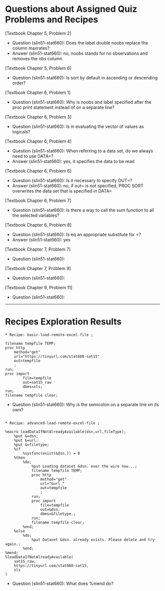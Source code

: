 
# Questions about Assigned Quiz Problems and Recipes


[Textbook Chapter 5, Problem 2]
* Question (slin51-stat660): Does the label double noobs replace the column maxrates?
* Answer (slin51-stat660): no, noobs stands for no observations and removes the obs column

[Textbook Chapter 5, Problem 6]
* Question (slin51-stat660):  Is sort by default in ascending or descending order?


[Textbook Chapter 6, Problem 1]
* Question (slin51-stat660): Why is noobs and label specified after the proc print statement instead of on a separate line?


[Textbook Chapter 6, Problem 3]
* Question (slin51-stat660):  Is in evaluating the vector of values as logicals?


[Textbook Chapter 6, Problem 4]
* Question (slin51-stat660): When referring to a data set, do we always need to use DATA=?
* Answer (slin51-stat660): yes, it specifies the data to be read


[Textbook Chapter 6, Problem 6]
* Question (slin51-stat660): Is it necessary to specify OUT=?
* Answer (slin51-stat660): no, if out= is not specified, PROC SORT overwrites the data set that is specified in DATA=


[Textbook Chapter 6, Problem 7]
* Question (slin51-stat660): Is there a way to call the sum function to all the selected variables?


[Textbook Chapter 6, Problem 8]
* Question (slin51-stat660):  Is eq an appropriate substitute for =?
* Answer (slin51-stat660): yes


[Textbook Chapter 7, Problem 7]
* Question (slin51-stat660): 


[Textbook Chapter 7, Problem 9]
* Question (slin51-stat660): 


[Textbook Chapter 9, Problem 11]
* Question (slin51-stat660): 


***



# Recipes Exploration Results



```
* Recipe: basic-load-remote-excel-file ;

filename tempfile TEMP;
proc http
    method="get" 
    url="https://tinyurl.com/stat660-sat15" 
    out=tempfile
    ;
run;
proc import
        file=tempfile
        out=sat15_raw
        dbms=xls; 
run;
filename tempfile clear;

```

* Question (slin51-stat660): Why is the semicolon on a separate line on its own?


```

* Recipe: advanced-load-remote-excel-file ;

%macro loadDataIfNotAlreadyAvailable(dsn,url,fileType);
	%put &=dsn;
	%put &=url;
	%put &=filetype;
	%if
		%sysfunc(exist(&dsn.)) = 0
	%then
		%do;
			%put Loading dataset &dsn. over the wire now...;
			filename tempfile TEMP;
			proc http
				method="get"
				url="&url."
				out=tempfile
				;
			run;
			proc import
				file=tempfile
				out=&dsn.
				dbms=&filetype.;
			run;
			filename tempfile clear;
		%end;
	%else
		%do;
			%put Dataset &dsn. already exists. Please delete and try again.;
		%end;
%mend;
%loadDataIfNotAlreadyAvailable(
	sat15_raw,
	https://tinyurl.com/stat660-sat15,
	xls
)

```
* Question (slin51-stat660): What does %mend do?

